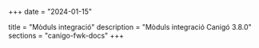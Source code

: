 +++
date        = "2024-01-15"

title       = "Mòduls integració"
description = "Mòduls integració Canigó 3.8.0"
sections    = "canigo-fwk-docs"
+++

